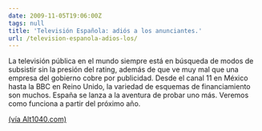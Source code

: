 ```yaml
---
date: 2009-11-05T19:06:00Z
tags: null
title: 'Televisión Española: adiós a los anunciantes.'
url: /television-espanola-adios-los/
---
```


La televisión pública en el mundo siempre está en búsqueda de modos de subsistir sin la presión del rating, además de que ve muy mal que una empresa del gobierno cobre por publicidad.Desde el canal 11 en México hasta la BBC en Reino Unido, la variedad de esquemas de financiamiento son muchos. España se lanza a la aventura de probar uno más.Veremos como funciona a partir del próximo año.<a href="http://alt1040.com/2009/11/y-la-ultima-marca-que-se-anunciara-en-television-espanola-sera-television-espanola">(vía Alt1040.com)</a>